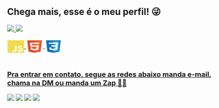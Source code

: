 ## Chega mais, esse é o meu perfil! 😜

<div>
  <a href="https://github.com/BrunoAndradeDinis">
  <img height="180em" src="https://github-readme-stats.vercel.app/api?username=BrunoAndradeDinis&show_icons=true&theme=tokyonight&include_all_commits=true&count_private=true"/>
  <img height="180em" src="https://github-readme-stats.vercel.app/api/top-langs/?username=BrunoAndradeDinis&layout=compact&langs_count=6&theme=tokyonight"/>
</div>
<div style="display: inline_block"><br>
  <img align="center" alt="Js" height="30" width="40" src="https://raw.githubusercontent.com/devicons/devicon/master/icons/javascript/javascript-plain.svg">
  <img align="center" alt="HTML" height="30" width="40" src="https://raw.githubusercontent.com/devicons/devicon/master/icons/html5/html5-original.svg">
  <img align="center" alt="CSS" height="30" width="40" src="https://raw.githubusercontent.com/devicons/devicon/master/icons/css3/css3-original.svg">
</div>
 
 <br>
 
  ### Pra entrar em contato, segue as redes abaixo manda e-mail, chama na DM ou manda um Zap 🐱‍🏍
 
<div> 
  <a href="https://instagram.com/bruno.andrad38" target="_blank"><img src="https://img.shields.io/badge/-Instagram-%23E4405F?style=for-the-badge&logo=instagram&logoColor=white" target="_blank"></a>
  <a href = "mailto:bruno.a.dinis96@gmail.com"><img src="https://img.shields.io/badge/-Gmail-%23333?style=for-the-badge&logo=gmail&logoColor=red" target="_blank"></a>
  <a href="https://www.linkedin.com/in/bruno-de-andrade-dinis-8534a1182" target="_blank"><img src="https://img.shields.io/badge/-LinkedIn-%230077B5?style=for-the-badge&logo=linkedin&logoColor=white" target="_blank"></a> 
  <a href="https://api.whatsapp.com/send/?phone=5516991098254&text&app_absent=0" target="_blank"><img src="https://img.shields.io/badge/-WhatsApp-%1f7a1f?style=for-the-badge&logo=whatsapp&logoColor=white" target="_blank"></a> 
 
  <!--![Snake animation](https://github.com/BrunoAndradeDinis/BrunoAndradeDinis/blob/output/github-contribution-grid-snake.svg)-->


</div>
